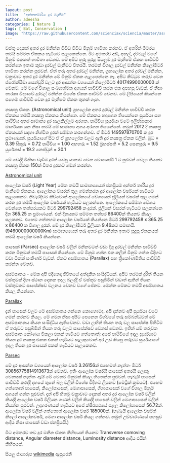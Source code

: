 ```yaml
---
layout: post
title:  "අන්තර්තාරීය දුර මැනීම"
author: adeesha
categories: [ Nature ]
tags: [ Bat, Conservation ]
image: "https://raw.githubusercontent.com/scienciax/sciencia/master/assets/images/posts/ajp/cov/universe.jpg"
---
```


වස්තු දෙකක් අතර දුර මනින්න විවිධ විවිධ මිනුම් භාවිතා කරනව. ඒ අතරින් මීටරය තමයි සම්මත ඒකකය හැටියට සැලකෙන්නෙ. ඊට අමතරව අඩි, අඟල්, දම්වැල් වගේ මිනුම් එකකත් භාවිතා වෙනව. 
මේ අපිට හුරු පුරුදු සියලුම දුර මැනීමේ ඒකක පාවිච්චි කරන්නෙ ඉතාම කුඩා දුරවල් මැනීමට විතරයි. තරමක් විශාල දුරවල් මනින්න කිලෝමීටර් භාවිතා කරන්න පුළුවන්. ඒත් තරු අතර දුරවල් මනින්න, ග්‍රහලෝක අතර දුරවල් මනින්න, චක්‍රාවාට අතර දුර මනින්න මේ මිනුම් ඒකක ගැළපෙන්නෙ නෑ. අපිට කිට්ටුම තරුව වෙන ප්රෝක්සිමා සෙන්චුරි වලට දුර ආසන්න වශයෙන් කිලෝමීටර් 40174990000000 ක් වෙනව. මේ වගේ විශාල සංඛ්‍යාත්මක අගයන් පාවිච්චි කරන එක අපහසු වැඩක්. ඒ නිසා තාරකා විද්‍යාවේ දුරවල් මනින්න විශේෂ ඒකක පාවිච්චි වෙනව. මේ ලිපියෙන් කියන්නෙ එහෙම පාවිච්චි වෙන දුර මැනීමේ ඒකක තුනක් ගැන.

නක්‍ෂත්‍ර ඒකක. (Astronomical unit)
ග්‍රහලෝක අතර දුරවල් මනින්න පාවිච්චි කරන ඒකකය තමයි නක්‍ෂත්‍ර ඒකකය කියන්නෙ. මේ ඒකකය හදාගෙන තියෙන්නෙ සුර්යයා සහ පෘථිවිය අතර සාමාන්‍ය දුර සැලකිල්ලට අරගන. පෘථිවිය සුර්යයා වටේ ඉලිප්සාකාර මාර්ගයක යන නිසා තමයි මේ සාමාන්‍ය අගය අරගන තියෙන්නේ. නමුත් 2012 දි නක්‍ෂත්‍ර ඒකකයක් සඳහා නිශ්චිත දුරක් සම්මත කරගන්නව. ඒ මීටර් 149597870700 ක දුර ප්‍රමාණයක්.
සුර්යයාගේ සිට ඒ ඒ ග්‍රහලෝක වලට ඇති දුර නක්‍ෂත්‍ර ඒකක වලින්.
බුධ = 0.39
සිකුරු = 0.72
පෘථිවිය = 1.00
අඟහරු = 1.52
බ්‍රහස්පති = 5.2
සෙනසුරු = 9.5 
යුරේනස් = 19.2
නෙප්චූන් = 30.1

මේ වෙද්දී මිනිසා වැඩිම දුරක් යවපු යානාව වෙන වොයෙජර් 1 ට පුළුවන් වෙලා තියනව නක්‍ෂත්‍ර ඒකක 150ක් විතර දුරකට ගමන් කරන්න.

[Astronomical unit](https://raw.githubusercontent.com/scienciax/sciencia/master/assets/images/posts/ajp/cont/au.png?raw=true)

ආලෝක වර්ෂ (Light Year)
මේක තමයි සාමාන්‍යයෙන් ජනප්‍රියම අන්තර් තාරීය දුර මැනීමේ ඒකකය. ආලෝකය වසරක් තුල ගමන්කරන දුර ආලෝක වර්ෂයක් හැටියට සැලකෙනව. නිවැරදිවම කිව්වොත් ආලෝකයේ වේගයෙන් ජූලියන් වසරක් තුල ගමන් කරන දුර තමයි ආලෝක වර්ෂයක් හැටියට සලකන්නෙ.
ආලෝකයේ සම්මත වේගය වෙන්නෙ තත්පරයකට මීටර් 299792458 ක දුරක්. ජූලියන් වසරක් හැටියට සලකන්නෙ දින 365.25 ක ප්‍රමාණයක්. එක් දිනයකට සම්මත තත්පර 86400ක් තියනව කියල සලකනව.
එහෙම ගත්තහම ආලෝක වර්ෂයක් කියන්නෙ මීටර් 299792458 x 365.25 x 86400 ක විශාල දුරක්. මේ දුර කිලෝමීටර් ට්‍රිලියන 9.46කට සමානයි. (9460000000000Km)
සාමාන්‍යයෙන් තරු අතර දුර මනින්න ඉතාම සුදුසු ඒකකයක් තමයි ආලෝක වර්ෂ කියන්නෙ.

පාසෙක් (Parsec)
ආලෝක වර්ෂ වලින් මනිනවටත් වඩා දිගු දුරවල් මනින්න පාවිච්චි කරන මිනුමක් තමයි පාසෙක් කියන්නෙ. මේ මිනුම ගන්න එක කලින් මිනුම් ගත්ත විදිහට වඩා ටිකක් සංකීර්ණ වැඩක්. ඒකට අසම්පාතය (Parallax) සහ ත්‍රිකෝණමිතිය පාවිච්චි කරන්න වෙනව.

අසම්පාතය - මේක අපි එදිනෙදා ජීවිතයේ අත්දකින සංසිද්ධියක්. අපිට තරමක් දුරිත් තියන වස්තුවක් දිහා ස්ථාන දෙකක ඉඳල බලද්දී ඒ වස්තුව පසුබිමින් වඩාත් ඈතින් තියන වස්තුවකට සාපේක්ෂව චලනය වෙනව වගේ පේනව. මෙන්න මේකට තමයි අසම්පාතය කියල කියන්නෙ.


[Parallax](https://raw.githubusercontent.com/scienciax/sciencia/master/assets/images/posts/ajp/cont/parlex.svg?raw=true)

දැන් පාසෙක් වලට මේ අසම්පාතය ගන්නෙ කොහොමද. අපි දන්නව අපි සුර්යයා වටේ ගමන් කරනව කියල. මේ ගමන නිසා අපිට පෙනෙන විශ්වයේ තරු සම්බන්ධවත් මේ අසම්පාතනය කියන සංසිද්ධිය ඇතිවෙනව. වඩා ලඟින් තියන තරු වල සාපේක්ෂ පිහිටීම ඒ තරුවට පසුබිමින් තියන තරු වලට සාපේක්ෂව වෙනස් වෙනව. ඉතින් යම් තරුවක අසම්පාත කෝණය විකලා එකක් හැටියට ගත්තොත්; අපේ පෘථිවියේ ඉඳල සුර්යයාට තියන දුර නක්‍ෂත්‍ර එකක එකක් හැටියට සැලකුවොත් අර උඩ කියපු තරුවට සුර්යයාගේ ඉඳල තියන දුර පාසෙක් එකක් හැටියට සැලකෙනව.


[Parsec](https://raw.githubusercontent.com/scienciax/sciencia/master/assets/images/posts/ajp/cont/parlexx.svg?raw=true)

මේ දුර ආසන්න වශයෙන් ආලෝක වර්ෂ 3.26156ක් එහෙමත් නැත්තං මීටර් 30856775814913673ක් වෙනව.
ඉතිං ආලෝක වර්ෂයි පාසෙක් අතරයි ලොකු වෙනසක් නැත්තං ඇයි මේ වෙනම මිනුමක් කියල හිතෙන්න පුළුවන්. හැබැයි පාසෙක් පාවිච්චි කරද්දී දහයේ තුනේ බල වලින් විශේෂ විදිහට ලියනව (මෙට්‍රික් ක්‍රමයට). එහෙම ගත්තොත් පාසෙක්, කිලෝපාසෙක්, මෙගාපාසෙක්, ගිගාපාසෙක් වගේ විශාල මිනුම් අගයන් ගන්න පුළුවන්.
දැන් අපි හිතමු චක්‍රාවාට දෙකක් අතර දුර ආලෝක වර්ෂ වලින් කියද්දී ආලෝක වර්ෂ මිලියන ගණන් වලින් කියද්දී පාසෙක් වලින් මෙගාපාසෙක් වලින් කියන්න පුළුවන්. 
උදාහරණයක් හැටියට අපේ ක්ෂීරපථයේ පළල කිලෝපාසෙක් 56.72ක්. ආලෝක වර්ෂ වලින් ගත්තොත් ආලෝක වර්ෂ 185000ක්. (හැබැයි ආලෝක වර්ෂත් කිලෝ ආලෝකවර්ෂ, මෙගා ආලෝක වර්ෂ කියල ගන්නව. නමුත් උච්චාරණයේ පහසුව ආදිය නිසා පාසෙක් වඩා ජනප්‍රියයි.)

මීට අමතරව තව දුර මනින ඒකක කිහිපයක් තියනව Transverse comoving distance, Angular diameter distance, Luminosity distance ආදිය එයින් කිහිපයක්.

සියලු ජායාරුප [wikimedia]( https://commons.wikimedia.org/) ඇසුරෙනි 


  